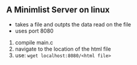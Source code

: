 ## A Minimlist Server on linux

- takes a file and outpts the data read on the file
- uses port 8080

1. compile main.c
2. navigate to the location of the html file
3. use: ``wget localhost:8080/<html file>``

